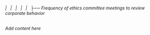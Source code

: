 ###### |   |   |   |   |   ├── Frequency of ethics committee meetings to review corporate behavior

*Add content here*